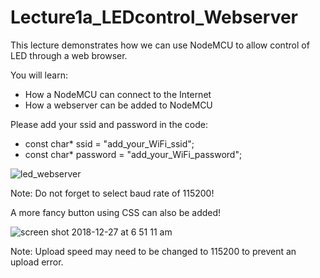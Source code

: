 # Lecture1a_LEDcontrol_Webserver
This lecture demonstrates how we can use NodeMCU to allow control of LED through a web browser.

You will learn:
- How a NodeMCU can connect to the Internet 
- How a webserver can be added to NodeMCU

Please add your ssid and password in the code:
- const char* ssid = "add_your_WiFi_ssid";
- const char* password = "add_your_WiFi_password";

![led_webserver](https://user-images.githubusercontent.com/11530521/50459843-0e40f200-09a2-11e9-842d-f014de4ee35d.png)

Note: Do not forget to select baud rate of 115200!

A more fancy button using CSS can also be added!

![screen shot 2018-12-27 at 6 51 11 am](https://user-images.githubusercontent.com/11530521/50460007-de92e980-09a3-11e9-88c4-a58ec376ae49.png)

Note: Upload speed may need to be changed to 115200 to prevent an upload error.
